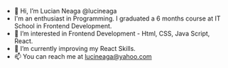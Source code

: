 - 👋 Hi, I’m Lucian Neaga @lucineaga 
- I'm an enthusiast in Programming. I graduated a 6 months course at IT School in Frontend Development.
- 👀 I’m interested in Frontend Development - Html, CSS, Java Script, React.
- 🌱 I’m currently improving my React Skills.
- 📫 You can reach me at lucineaga@yahoo.com

<!---
lucineaga/lucineaga is a ✨ special ✨ repository because its `README.md` (this file) appears on your GitHub profile.
You can click the Preview link to take a look at your changes.
--->
